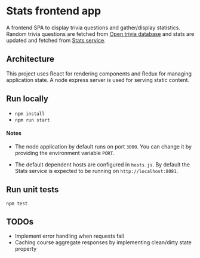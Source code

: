 # Stats frontend app

A frontend SPA to display trivia questions and gather/display statistics. Random trivia questions 
are fetched from [Open trivia database](https://opentdb.com) and stats are updated and fetched from 
[Stats service](https://github.com/smanousopoulos/stats-service).

## Architecture

This project uses React for rendering components and Redux for managing application state. 
A node express server is used for serving static content.


## Run locally

- `npm install` 
- `npm run start`

#### Notes
- The node application by default runs on port `3000`. You can change it by providing the environment variable `PORT`.
 
- The default dependent hosts are configured in `hosts.js`. By default the Stats service 
is expected to be running on `http://localhost:8081`. 
 
## Run unit tests

```
npm test
```

## TODOs

- Implement error handling when requests fail
- Caching course aggregate responses by implementing clean/dirty state property